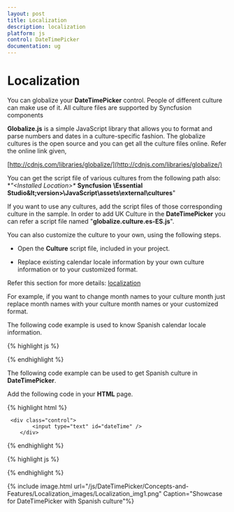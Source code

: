 ```yaml
---
layout: post
title: Localization
description: localization
platform: js
control: DateTimePicker
documentation: ug
---
```


# Localization

You can globalize your **DateTimePicker** control. People of different culture can make use of it. All culture files are supported by Syncfusion components

**Globalize.js** is a simple JavaScript library that allows you to format and parse numbers and dates in a culture-specific fashion. The globalize cultures is the open source and you can get all the culture files online. Refer the online link given,

[http://cdnjs.com/libraries/globalize/](http://cdnjs.com/libraries/globalize/)

You can get the script file of various cultures from the following path also:
**"&lt;Installed Location&gt;\** **Syncfusion** **\Essential Studio\&lt;version&gt;\JavaScript\assets\external\cultures**"

If you want to use any cultures, add the script files of those corresponding culture in the sample. In order to add UK Culture in the **DateTimePicker** you can refer a script file named "**globalize.culture.es-ES.js**". 

You can also customize the culture to your own, using the following steps.

* Open the **Culture** script file, included in your project.

* Replace existing calendar locale information by your own culture information or to your customized format.

Refer this section for more details: [localization](http://help.syncfusion.com/ug/js/default.htm)

For example, if you want to change month names to your culture month just replace month names with your culture month names or your customized format.

The following code example is used to know Spanish calendar locale information.

{% highlight js %}

<script>
calendars: {
              standard: {
                  firstDay: 1,
**days**: {
**names**: ["domingo","lunes","martes","miércoles","jueves","viernes","sábado"],
**namesAbbr**: ["do.","lu.","ma.","mi.","ju.","vi.","sá."],
**namesShort**: ["D","L","M","X","J","V","S"]
                  },
**months**: {
**names**: ["enero","febrero","marzo","abril","mayo","junio","julio","agosto","septiembre","octubre","noviembre","diciembre",""],
**namesAbbr**: ["ene.","feb.","mar.","abr.","may.","jun.","jul.","ago.","sep.","oct.","nov.","dic.",""]
                  },
                  AM: null,
                  PM: null,
                  eras: [{"name":"d. C.","start":null,"offset":0}],
                  patterns: {
                      d: "dd/MM/yyyy",
                      D: "dddd, d' de 'MMMM' de 'yyyy",
                      t: "H:mm",
                      T: "H:mm:ss",
                      f: "dddd, d' de 'MMMM' de 'yyyy H:mm",
                      F: "dddd, d' de 'MMMM' de 'yyyy H:mm:ss",
                      M: "d' de 'MMMM",
                      Y: "MMMM' de 'yyyy"
                  }
              }
      }


</script>

{% endhighlight %}



The following code example can be used to get Spanish culture in **DateTimePicker**.

Add the following code in your **HTML** page.


  {% highlight html %}

  
     <div class="control">
	        <input type="text" id="dateTime" />
	    </div>


  {% endhighlight %}


  {% highlight js %}

<script>
  
  // Add the code in your script section to render the DateTimePicker with Spanish culture
  
	          $("#dateTime").ejDateTimePicker({
	              locale: "es-ES"
	          });

</script>

  {% endhighlight %}

{% include image.html url="/js/DateTimePicker/Concepts-and-Features/Localization_images/Localization_img1.png" Caption="Showcase for DateTimePicker with Spanish culture"%}

